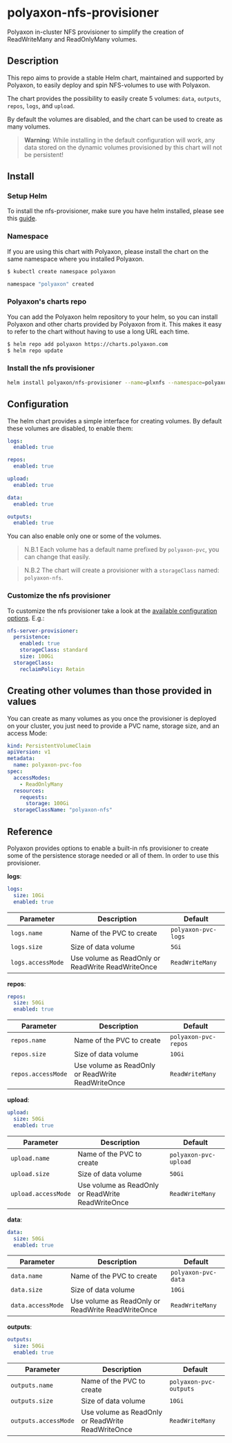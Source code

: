 # polyaxon-nfs-provisioner

Polyaxon in-cluster NFS provisioner to simplify the creation of ReadWriteMany and ReadOnlyMany volumes.


## Description

This repo aims to provide a stable Helm chart, maintained and supported by Polyaxon, to easily deploy and spin NFS-volumes to use with Polyaxon.

The chart provides the possibility to easily create 5 volumes: `data`, `outputs`, `repos`, `logs`, and `upload`. 

By default the volumes are disabled, and the chart can be used to create as many volumes.

> **Warning**: While installing in the default configuration will work, any data stored on the dynamic volumes provisioned by this chart will not be persistent!

## Install

### Setup Helm

To install the nfs-provisioner, make sure you have helm installed, please see this [guide](https://docs.polyaxon.com/guides/setup-helm/).

### Namespace

If you are using this chart with Polyaxon, please install the chart on the same namespace where you installed Polyaxon.

```bash
$ kubectl create namespace polyaxon

namespace "polyaxon" created
```

### Polyaxon's charts repo

You can add the Polyaxon helm repository to your helm, so you can install Polyaxon and other charts provided by Polyaxon from it. 
This makes it easy to refer to the chart without having to use a long URL each time.

```bash
$ helm repo add polyaxon https://charts.polyaxon.com
$ helm repo update
```

### Install the nfs provisioner

```bash
helm install polyaxon/nfs-provisioner --name=plxnfs --namespace=polyaxon
```

## Configuration

The helm chart provides a simple interface for creating volumes. By default these volumes are disabled, to enable them:

```yaml
logs:
  enabled: true

repos:
  enabled: true

upload:
  enabled: true

data:
  enabled: true

outputs:
  enabled: true
```

You can also enable only one or some of the volumes.

> N.B.1 Each volume has a default name prefixed by `polyaxon-pvc`, you can change that easily.

> N.B.2 The chart will create a provisioner with a `storageClass` named: `polyaxon-nfs`.

### Customize the nfs provisioner

To customize the nfs provisioner take a look at the [available configuration options](https://github.com/helm/charts/tree/master/stable/nfs-server-provisioner#configuration). E.g.:

```yaml
nfs-server-provisioner:
  persistence:
    enabled: true
    storageClass: standard
    size: 100Gi
  storageClass:
    reclaimPolicy: Retain
```  

## Creating other volumes than those provided in values

You can create as many volumes as you once the provisioner is deployed on your cluster, you just need to provide a PVC name, storage size, and an access Mode:

```yaml
kind: PersistentVolumeClaim
apiVersion: v1
metadata:
  name: polyaxon-pvc-foo
spec:
  accessModes:
    - ReadOnlyMany
  resources:
    requests:
      storage: 100Gi
  storageClassName: "polyaxon-nfs" 
```

## Reference

Polyaxon provides options to enable a built-in nfs provisioner to create some of the persistence storage needed or all of them.
In order to use this provisioner.

**logs**:

```yaml
logs:
  size: 10Gi
  enabled: true
```

| Parameter             | Description                                       | Default
| --------------------- | ------------------------------------------------- | ----------------------------------------------------------
| `logs.name`           | Name of the PVC to create                         | `polyaxon-pvc-logs`
| `logs.size`           | Size of data volume                               | `5Gi`
| `logs.accessMode`     | Use volume as ReadOnly or ReadWrite ReadWriteOnce | `ReadWriteMany`


**repos**:

```yaml
repos:
  size: 50Gi
  enabled: true
```

| Parameter              | Description                                       | Default
| ---------------------- | ------------------------------------------------- | ----------------------------------------------------------
| `repos.name`           | Name of the PVC to create                         | `polyaxon-pvc-repos`
| `repos.size`           | Size of data volume                               | `10Gi`
| `repos.accessMode`     | Use volume as ReadOnly or ReadWrite ReadWriteOnce | `ReadWriteMany`


**upload**:

```yaml
upload:
  size: 50Gi
  enabled: true
```

| Parameter               | Description                                       | Default
| ----------------------- | ------------------------------------------------- | ----------------------------------------------------------
| `upload.name`           | Name of the PVC to create                         | `polyaxon-pvc-upload`
| `upload.size`           | Size of data volume                               | `50Gi`
| `upload.accessMode`     | Use volume as ReadOnly or ReadWrite ReadWriteOnce | `ReadWriteMany`


**data**:

```yaml
data:
  size: 50Gi
  enabled: true
```

| Parameter             | Description                                       | Default
| --------------------- | ------------------------------------------------- | ----------------------------------------------------------
| `data.name`           | Name of the PVC to create                         | `polyaxon-pvc-data`
| `data.size`           | Size of data volume                               | `10Gi`
| `data.accessMode`     | Use volume as ReadOnly or ReadWrite ReadWriteOnce | `ReadWriteMany`


**outputs**:

```yaml
outputs:
  size: 50Gi
  enabled: true
```

| Parameter                | Description                                       | Default
| ------------------------ | ------------------------------------------------- | ----------------------------------------------------------
| `outputs.name`           | Name of the PVC to create                         | `polyaxon-pvc-outputs`
| `outputs.size`           | Size of data volume                               | `10Gi`
| `outputs.accessMode`     | Use volume as ReadOnly or ReadWrite ReadWriteOnce | `ReadWriteMany`
